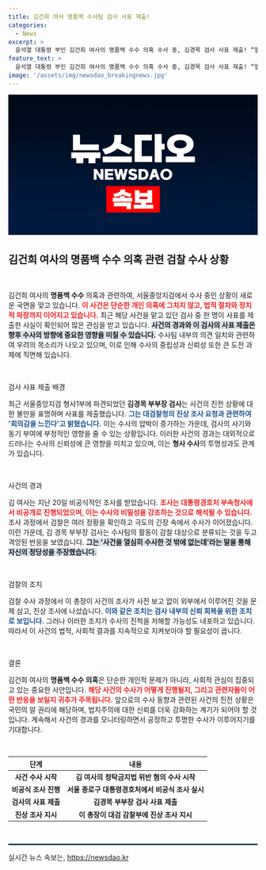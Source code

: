 ```yaml
---
title: 김건희 여사 명품백 수사팀 검사 사표 제출!
categories:
  - News
excerpt: >
  윤석열 대통령 부인 김건희 여사의 명품백 수수 의혹 수사 중, 김경목 검사 사표 제출! “열심히 수사했는데 왜 감찰 대상이냐?” 자극적인 내부 발언이 드러난 가운데, 진실은 과연 무엇일까? 클릭해서 확인하세요!
feature_text: >
  윤석열 대통령 부인 김건희 여사의 명품백 수수 의혹 수사 중, 김경목 검사 사표 제출! “열심히 수사했는데 왜 감찰 대상이냐?” 자극적인 내부 발언이 드러난 가운데, 진실은 과연 무엇일까? 클릭해서 확인하세요!
image: '/assets/img/newsdao_breakingnews.jpg'
---
```


<p><img src="/assets/img/newsdao_breakingnews.jpg" alt="bookingtag 속보" /></p>

<h2 data-ke-size="size26">김건희 여사의 명품백 수수 의혹 관련 검찰 수사 상황</h2>

<p data-ke-size="size16">&nbsp;</p>

<p>김건희 여사의 <strong>명품백 수수</strong> 의혹과 관련하여, 서울중앙지검에서 수사 중인 상황이 새로운 국면을 맞고 있습니다. <b><span style="color: #ee2323;">이 사건은 단순한 개인 의혹에 그치지 않고, 법적 절차와 정치적 파장까지 이어지고 있습니다.</span></b> 최근 해당 사건을 맡고 있던 검사 중 한 명이 사표를 제출한 사실이 확인되어 많은 관심을 받고 있습니다. <b><span style="background-color: #21538527;">사건의 경과와 이 검사의 사표 제출은 향후 수사의 방향에 중요한 영향을 미칠 수 있습니다.</span></b> 수사팀 내부의 의견 일치와 관련하여 우려의 목소리가 나오고 있으며, 이로 인해 수사의 중립성과 신뢰성 또한 큰 도전 과제에 직면해 있습니다.</p>

<p data-ke-size="size16">&nbsp;</p>

<p>검사 사표 제출 배경</p>

<p>최근 서울중앙지검 형사1부에 파견되었던 <strong>김경목 부부장 검사</strong>는 사건의 진전 상황에 대한 불만을 표명하며 사표를 제출했습니다. <b><span style="color: #1a5490;">그는 대검찰청의 진상 조사 요청과 관련하여 '회의감을 느낀다'고 밝혔습니다.</span></b> 이는 수사의 압박이 증가하는 가운데, 검사의 사기와 동기 부여에 부정적인 영향을 줄 수 있는 상황입니다. 이러한 사건의 경과는 대외적으로 드러나는 수사의 신뢰성에 큰 영향을 미치고 있으며, 이는 <strong>형사 수사</strong>의 투명성과도 관계가 있습니다.</p>

<p data-ke-size="size16">&nbsp;</p>

<p>사건의 경과</p>

<p>김 여사는 지난 20일 비공식적인 조사를 받았습니다. <b><span style="color: #ee2323;">조사는 대통령경호처 부속청사에서 비공개로 진행되었으며, 이는 수사의 비밀성을 강조하는 것으로 해석될 수 있습니다.</span></b> 조사 과정에서 검찰은 여러 정황을 확인하고 극도의 긴장 속에서 수사가 이어졌습니다. 이런 가운데, 김 경목 부부장 검사는 수사팀의 활동이 감찰 대상으로 분류되는 것을 두고 격앙된 반응을 보였습니다. <b><span style="background-color: #21538527;">그는 '사건을 열심히 수사한 것 밖에 없는데'라는 말을 통해 자신의 정당성을 주장했습니다.</span></b></p>

<p data-ke-size="size16">&nbsp;</p>

<p>검찰의 조치</p>

<p>검찰 수사 과정에서 이 총장이 사건의 조사가 사전 보고 없이 외부에서 이루어진 것을 문제 삼고, 진상 조사에 나섰습니다. <b><span style="color: #1a5490;">이와 같은 조치는 검사 내부의 신뢰 회복을 위한 조치로 보입니다.</span></b> 그러나 이러한 조치가 수사의 진척을 저해할 가능성도 내포하고 있습니다. 따라서 이 사건의 법적, 사회적 결과를 지속적으로 지켜보아야 할 필요성이 큽니다. </p>

<p data-ke-size="size16">&nbsp;</p>

<p>결론</p>

<p>김건희 여사의 <strong>명품백 수수 의혹</strong>은 단순한 개인적 문제가 아니라, 사회적 관심이 집중되고 있는 중요한 사안입니다. <b><span style="color: #ee2323;">해당 사건의 수사가 어떻게 진행될지, 그리고 관련자들이 어떤 반응을 보일지 귀추가 주목됩니다.</span></b> 앞으로의 수사 동향과 관련된 사건의 진전 상황은 국민의 알 권리에 해당하며, 법치주의에 대한 신뢰를 더욱 강화하는 계기가 되어야 할 것입니다. 계속해서 사건의 경과를 모니터링하면서 공정하고 투명한 수사가 이루어지기를 기대합니다.</p>

<p data-ke-size="size16">&nbsp;</p>

<table style="width: 100%;">
    <thead>
        <tr>
            <th style="text-align: center;">단계</th>
            <th style="text-align: center;">내용</th>
        </tr>
    </thead>
    <tbody>
        <tr>
            <td style="text-align: center; height: 17px;"><b>사건 수사 시작</b></td>
            <td style="text-align: center; height: 17px;"><b>김 여사의 청탁금지법 위반 혐의 수사 시작</b></td>
        </tr>
        <tr>
            <td style="text-align: center; height: 17px;"><b>비공식 조사 진행</b></td>
            <td style="text-align: center; height: 17px;"><b>서울 종로구 대통령경호처에서 비공식 조사 실시</b></td>
        </tr>
        <tr>
            <td style="text-align: center; height: 17px;"><b>검사의 사표 제출</b></td>
            <td style="text-align: center; height: 17px;"><b>김경목 부부장 검사 사표 제출</b></td>
        </tr>
        <tr>
            <td style="text-align: center; height: 17px;"><b>진상 조사 지시</b></td>
            <td style="text-align: center; height: 17px;"><b>이 총장이 대검 감찰부에 진상 조사 지시</b></td>
        </tr>
    </tbody>
</table>

<p data-ke-size="size16">&nbsp;</p>

<hr style="border: 1px solid #215385;">
실시간 뉴스 속보는, <a href="https://newsdao.kr" rel="dofollow">https://newsdao.kr</a>


